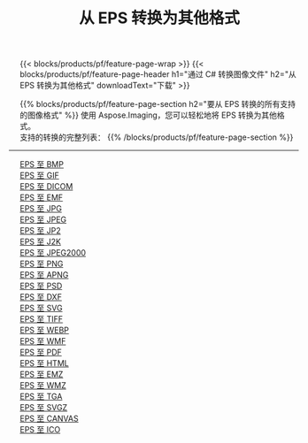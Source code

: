﻿---
title: 从 EPS 转换为其他格式 
weight: 3920
url: /zh-hans/net/conversion/from/eps 
lang: zh-hans
langdirlevel: 2
locales: zh-hans,ja,it,ru,de,es,fr,nl,id,lt,pl,pt,vi,tr,ko,zh-hant,ar,hi,th,sv,cs,uk,he
description: 使用 Aspose.Imaging，您可以轻松地将 EPS 转换为其他格式
---

{{< blocks/products/pf/feature-page-wrap >}}
{{< blocks/products/pf/feature-page-header h1="通过 C# 转换图像文件" h2="从 EPS 转换为其他格式" downloadText="下载" >}}


{{% blocks/products/pf/feature-page-section  h2="要从 EPS 转换的所有支持的图像格式" %}}
使用 Aspose.Imaging，您可以轻松地将 EPS 转换为其他格式。
<br/>
支持的转换的完整列表：
{{% /blocks/products/pf/feature-page-section %}}
<div class="container-fluid productfamilypage bg-gray">
    <div class="convertypes bg-gray agp-content section">
        <div class="container">
		<hr style="margin-left:-20px;"/>
		<div class="row other-converters">
		    <div class='col-md-2 other-converter remove-lp remove-rp'><a href="/imaging/zh-hans/net/conversion/eps-to-bmp" >EPS 至 BMP</a></div><div class='col-md-2 other-converter remove-lp remove-rp'><a href="/imaging/zh-hans/net/conversion/eps-to-gif" >EPS 至 GIF</a></div><div class='col-md-2 other-converter remove-lp remove-rp'><a href="/imaging/zh-hans/net/conversion/eps-to-dicom" >EPS 至 DICOM</a></div><div class='col-md-2 other-converter remove-lp remove-rp'><a href="/imaging/zh-hans/net/conversion/eps-to-emf" >EPS 至 EMF</a></div><div class='col-md-2 other-converter remove-lp remove-rp'><a href="/imaging/zh-hans/net/conversion/eps-to-jpg" >EPS 至 JPG</a></div><div class='col-md-2 other-converter remove-lp remove-rp'><a href="/imaging/zh-hans/net/conversion/eps-to-jpeg" >EPS 至 JPEG</a></div><div class='col-md-2 other-converter remove-lp remove-rp'><a href="/imaging/zh-hans/net/conversion/eps-to-jp2" >EPS 至 JP2</a></div><div class='col-md-2 other-converter remove-lp remove-rp'><a href="/imaging/zh-hans/net/conversion/eps-to-j2k" >EPS 至 J2K</a></div><div class='col-md-2 other-converter remove-lp remove-rp'><a href="/imaging/zh-hans/net/conversion/eps-to-jpeg2000" >EPS 至 JPEG2000</a></div><div class='col-md-2 other-converter remove-lp remove-rp'><a href="/imaging/zh-hans/net/conversion/eps-to-png" >EPS 至 PNG</a></div><div class='col-md-2 other-converter remove-lp remove-rp'><a href="/imaging/zh-hans/net/conversion/eps-to-apng" >EPS 至 APNG</a></div><div class='col-md-2 other-converter remove-lp remove-rp'><a href="/imaging/zh-hans/net/conversion/eps-to-psd" >EPS 至 PSD</a></div><div class='col-md-2 other-converter remove-lp remove-rp'><a href="/imaging/zh-hans/net/conversion/eps-to-dxf" >EPS 至 DXF</a></div><div class='col-md-2 other-converter remove-lp remove-rp'><a href="/imaging/zh-hans/net/conversion/eps-to-svg" >EPS 至 SVG</a></div><div class='col-md-2 other-converter remove-lp remove-rp'><a href="/imaging/zh-hans/net/conversion/eps-to-tiff" >EPS 至 TIFF</a></div><div class='col-md-2 other-converter remove-lp remove-rp'><a href="/imaging/zh-hans/net/conversion/eps-to-webp" >EPS 至 WEBP</a></div><div class='col-md-2 other-converter remove-lp remove-rp'><a href="/imaging/zh-hans/net/conversion/eps-to-wmf" >EPS 至 WMF</a></div><div class='col-md-2 other-converter remove-lp remove-rp'><a href="/imaging/zh-hans/net/conversion/eps-to-pdf" >EPS 至 PDF</a></div><div class='col-md-2 other-converter remove-lp remove-rp'><a href="/imaging/zh-hans/net/conversion/eps-to-html" >EPS 至 HTML</a></div><div class='col-md-2 other-converter remove-lp remove-rp'><a href="/imaging/zh-hans/net/conversion/eps-to-emz" >EPS 至 EMZ</a></div><div class='col-md-2 other-converter remove-lp remove-rp'><a href="/imaging/zh-hans/net/conversion/eps-to-wmz" >EPS 至 WMZ</a></div><div class='col-md-2 other-converter remove-lp remove-rp'><a href="/imaging/zh-hans/net/conversion/eps-to-tga" >EPS 至 TGA</a></div><div class='col-md-2 other-converter remove-lp remove-rp'><a href="/imaging/zh-hans/net/conversion/eps-to-svgz" >EPS 至 SVGZ</a></div><div class='col-md-2 other-converter remove-lp remove-rp'><a href="/imaging/zh-hans/net/conversion/eps-to-canvas" >EPS 至 CANVAS</a></div><div class='col-md-2 other-converter remove-lp remove-rp'><a href="/imaging/zh-hans/net/conversion/eps-to-ico" >EPS 至 ICO</a></div>
                </div>
        </div>
    </div>
</div>
<br/>

